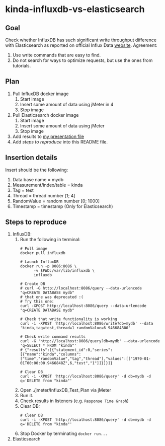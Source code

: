 kinda-influxdb-vs-elasticsearch
===============================

Goal
----

Check whether InfluxDB has such significant write throughput difference with Elasticsearch as reported on official Influx Data [website](https://www.influxdata.com/time-series-database/).
Agreement: 
1. Use write commands that are easy to find.
2. Do not search for ways to optimize requests, but use the ones from tutorials.

Plan
----

1. Pull InfluxDB docker image
    1. Start image
    1. Insert some amount of data using jMeter in 4 
    1. Stop image
1. Pull Elasticsearch docker image 
    1. Start image
    1. Insert some amount of data using jMeter
    1. Stop image
1. Add results to [my presentation file](https://docs.google.com/presentation/d/1rFy5cCkXF7AUrnD7SnCHWXU8N2rzUkZcbHb_335_JR4/edit?usp=sharing)
1. Add _steps to reproduce_ into this README file. 

Insertion details
-----------------

Insert should be the following:
1. Data base name = mydb
1. Measurement/index/table = kinda
1. Tag = test
1. Thread = thread number \[1; 4\]
1. RandomValue = random number \[0; 1000\]
1. Timestamp = timestamp (Only for Elasticsearch)

Steps to reproduce
------------------

1. InfluxDB:
    1. Run the following in terminal:
        ```
        # Pull image
        docker pull influxdb
                    
        # Launch InfluxDB
        docker run -p 8086:8086 \
              -v $PWD:/var/lib/influxdb \
              influxdb
              
        # Create DB
        # curl -G http://localhost:8086/query --data-urlencode "q=CREATE DATABASE mydb"
        # that one was deprecated :(
        # Try this one:
        curl -XPOST http://localhost:8086/query --data-urlencode "q=CREATE DATABASE mydb"
            
        # Check that write functionality is working
        curl -i -XPOST 'http://localhost:8086/write?db=mydb' --data 'kinda,tag=test,thread=1 randomValue=6 946684800'
            
        # Check write command results
        curl -G 'http://localhost:8086/query?db=mydb' --data-urlencode 'q=SELECT * FROM "kinda"'
        # {"results":[{"statement_id":0,"series":[{"name":"kinda","columns":["time","randomValue","tag","thread"],"values":[["1970-01-01T00:00:00.9466848Z",6,"test","1"]]}]}]}
            
        # Clear DB
        curl -i -XPOST 'http://localhost:8086/query' -d db=mydb -d q='DELETE from "kinda"'
        ```
    1. Open ./jmeter/InfluxDB_Test_Plan via jMeter
    1. Run it.
    1. Check results in listeners (e.g. `Response Time Graph`)
    1. Clear DB:
        ```
        # Clear DB
        curl -i -XPOST 'http://localhost:8086/query' -d db=mydb -d q='DELETE from "kinda"'
        ```
    1. Stop Docker by terminating `docker run...`
1. Elasticsearch
            